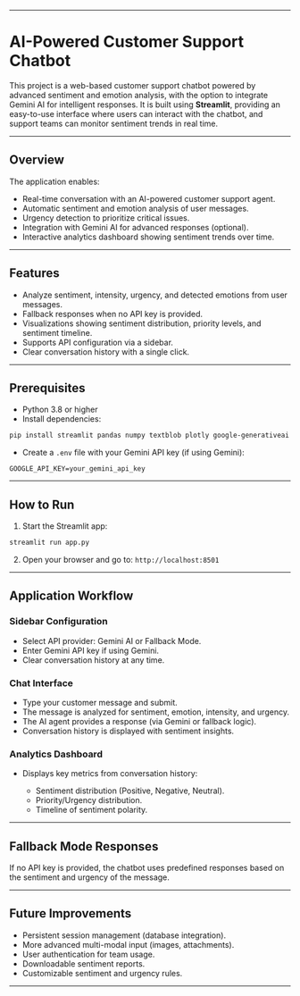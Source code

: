 
---

# AI-Powered Customer Support Chatbot

This project is a web-based customer support chatbot powered by advanced sentiment and emotion analysis, with the option to integrate Gemini AI for intelligent responses.
It is built using **Streamlit**, providing an easy-to-use interface where users can interact with the chatbot, and support teams can monitor sentiment trends in real time.

---

## Overview

The application enables:

* Real-time conversation with an AI-powered customer support agent.
* Automatic sentiment and emotion analysis of user messages.
* Urgency detection to prioritize critical issues.
* Integration with Gemini AI for advanced responses (optional).
* Interactive analytics dashboard showing sentiment trends over time.

---

## Features

* Analyze sentiment, intensity, urgency, and detected emotions from user messages.
* Fallback responses when no API key is provided.
* Visualizations showing sentiment distribution, priority levels, and sentiment timeline.
* Supports API configuration via a sidebar.
* Clear conversation history with a single click.

---

## Prerequisites

* Python 3.8 or higher
* Install dependencies:

```bash
pip install streamlit pandas numpy textblob plotly google-generativeai
```

* Create a `.env` file with your Gemini API key (if using Gemini):

```
GOOGLE_API_KEY=your_gemini_api_key
```

---

## How to Run

1. Start the Streamlit app:

```bash
streamlit run app.py
```

2. Open your browser and go to:
   `http://localhost:8501`

---

## Application Workflow

### Sidebar Configuration

* Select API provider: Gemini AI or Fallback Mode.
* Enter Gemini API key if using Gemini.
* Clear conversation history at any time.

### Chat Interface

* Type your customer message and submit.
* The message is analyzed for sentiment, emotion, intensity, and urgency.
* The AI agent provides a response (via Gemini or fallback logic).
* Conversation history is displayed with sentiment insights.

### Analytics Dashboard

* Displays key metrics from conversation history:

  * Sentiment distribution (Positive, Negative, Neutral).
  * Priority/Urgency distribution.
  * Timeline of sentiment polarity.

---

## Fallback Mode Responses

If no API key is provided, the chatbot uses predefined responses based on the sentiment and urgency of the message.

---

## Future Improvements

* Persistent session management (database integration).
* More advanced multi-modal input (images, attachments).
* User authentication for team usage.
* Downloadable sentiment reports.
* Customizable sentiment and urgency rules.

---


